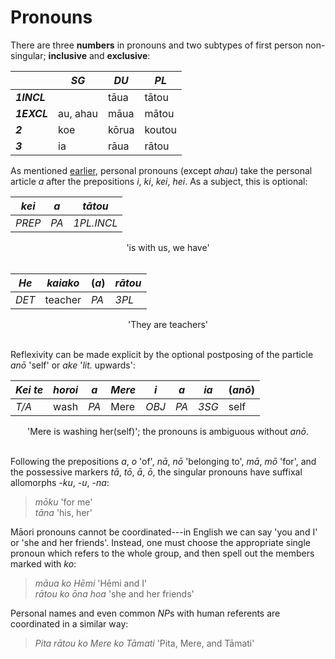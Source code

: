 # Pronouns

There are three **numbers** in pronouns and two subtypes of first person non-singular; **inclusive** and **exclusive**:

|| *SG* | *DU* | *PL* |
|--|--|--|--|
| ***1INCL*** || tāua | tātou |
| ***1EXCL*** | au, ahau | māua | mātou |
| ***2*** | koe | kōrua | koutou |
| ***3*** | ia | rāua | rātou |

As mentioned [earlier](./nouns.md#personal-nouns), personal pronouns (except *ahau*) take the personal article *a* after the prepositions *i*, *ki*, *kei*, *hei*.
As a subject, this is optional:

| *kei* | *a* | *tātou* |
|--|--|--|
| *PREP* | *PA* | *1PL.INCL* |
<center>'is with us, we have'</center><br/>

| *He* | *kaiako* | (*a*) | *rātou* |
|--|--|--|--|
| *DET* | teacher | *PA* | *3PL* |
<center>'They are teachers'</center><br/>

Reflexivity can be made explicit by the optional postposing of the particle *anō* 'self' or *ake* '*lit.* upwards':

| *Kei te* | *horoi* | *a* | *Mere* | *i* | *a* | *ia* | (*anō*) |
|--|--|--|--|--|--|--|--|
| *T/A* | wash | *PA* | Mere | *OBJ* | *PA* | *3SG* | self |
<center>'Mere is washing her(self)'; the pronouns is ambiguous without <em>anō</em>.</center><br/>

Following the prepositions *a*, *o* 'of', *nā*, *nō* 'belonging to', *mā*, *mō* 'for', and the possessive markers *tā*, *tō*, *ā*, *ō*, the singular pronouns have suffixal allomorphs -*ku*, -*u*, -*na*:

> *mōku* 'for me'  
> *tāna* 'his, her'

Māori pronouns cannot be coordinated---in English we can say 'you and I' or 'she and her friends'.
Instead, one must choose the appropriate single pronoun which refers to the whole group, and then spell out the members marked with *ko*:

> *māua ko Hēmi* 'Hēmi and I'  
> *rātou ko ōna hoa* 'she and her friends'

Personal names and even common *NP*s with human referents are coordinated in a similar way:

> *Pita rātou ko Mere ko Tāmati* 'Pita, Mere, and Tāmati'

